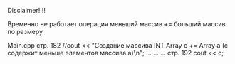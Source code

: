 Disclaimer!!!!

Временно не работает операция меньший массив += больший массив по размеру

Main.cpp
стр. 182 //cout << "Создание массива INT Array c += Array a (c содержит меньше элементов массива a)\n";
...
...
...
стр. 192 cout << c;





